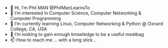 - 👋 Hi, I’m Phil MAN @PhilManLearnsTo
- 👀 I’m interested in Computer Science, Computer Networking & Computer Programming
- 🌱 I’m currently learning Linux, Computer Networking & Python @ Oxnard College, CA, USA
- 💞️ I’m looking to gain enough knowledge to be a useful meatbag
- 📫 How to reach me ... with a long stick...

<!---
PhilManLearnsTo/PhilManLearnsTo is a ✨ special ✨ repository because its `README.md` (this file) appears on your GitHub profile.
You can click the Preview link to take a look at your changes.
--->
